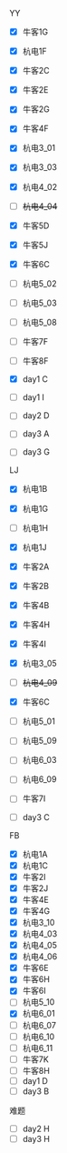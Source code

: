 YY

- [x] 牛客1G
- [x] 杭电1F
- [x] 牛客2C
- [x] 牛客2E
- [x] 牛客2G
- [x] 牛客4F
- [x] 杭电3_01
- [x] 杭电3_03
- [x] 杭电4_02
- [ ] ~~杭电4_04~~
- [x] 牛客5D
- [x] 牛客5J
- [x] 牛客6C
- [ ] 杭电5_02
- [ ] 杭电5_03
- [ ] 杭电5_08
- [ ] 牛客7F
- [ ] 牛客8F
- [x] day1 C
- [ ] day1 I
- [ ] day2 D
- [ ] day3 A
- [ ] day3 G



LJ

- [x] 杭电1B
- [x] 杭电1G
- [ ] 杭电1H
- [x] 杭电1J
- [x] 牛客2A
- [x] 牛客2B
- [x] 牛客4B
- [x] 牛客4H
- [x] 牛客4I
- [x] 杭电3_05
- [ ] ~~杭电4_09~~
- [x] 牛客6C
- [ ] 杭电5_01
- [ ] 杭电5_09
- [ ] 杭电6_03
- [ ] 杭电6_09
- [ ] 牛客7I
- [ ] day3 C





FB
- [x] 杭电1A
- [x] 杭电1C
- [x] 牛客2I
- [x] 牛客2J
- [x] 牛客4E
- [x] 牛客4G
- [x] 杭电3_10
- [x] 杭电4_03
- [x] 杭电4_05
- [x] 杭电4_06
- [x] 牛客6E
- [x] 牛客6H
- [x] 牛客6I
- [ ] 杭电5_10
- [x] 杭电6_01
- [ ] 杭电6_07
- [ ] 杭电6_10
- [ ] 杭电6_11
- [ ] 牛客7K
- [ ] 牛客8H
- [ ] day1 D
- [ ] day3 B

难题

- [ ] day2 H
- [ ] day3 H